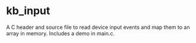# kb_input
A C header and source file to read device input events and map them to an array in memory. Includes a demo in main.c.
